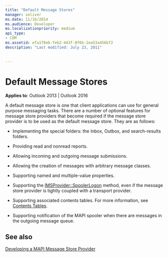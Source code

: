```yaml
---
title: "Default Message Stores"
manager: soliver
ms.date: 11/16/2014
ms.audience: Developer
ms.localizationpriority: medium
api_type:
- COM
ms.assetid: efa178eb-feb2-443f-8f6b-2ea53a456bf2
description: "Last modified: July 23, 2011"
 
 
---
```


# Default Message Stores

  
  
**Applies to**: Outlook 2013 | Outlook 2016 
  
A default message store is one that client applications can use for general purpose messaging tasks. There are a number of optional features for message store providers that become required if the message store provider is to be used as the default message store. They are as follows:
  
- Implementing the special folders: the Inbox, Outbox, and search-results folders.
    
- Providing read and nonread reports.
    
- Allowing incoming and outgoing message submissions.
    
- Allowing the creation of messages with arbitrary message classes.
    
- Supporting named and multiple-value properties.
    
- Supporting the [IMSProvider::SpoolerLogon](imsprovider-spoolerlogon.md) method, even if the message store provider is tightly coupled with a transport provider. 
    
- Supporting associated contents tables. For more information, see [Contents Tables](contents-tables.md).
    
- Supporting notification of the MAPI spooler when there are messages in the outgoing message queue.
    
## See also



[Developing a MAPI Message Store Provider](developing-a-mapi-message-store-provider.md)

